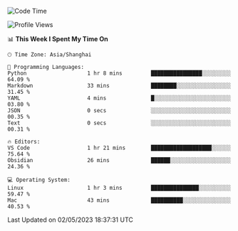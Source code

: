 <!--START_SECTION:waka-->
![Code Time](http://img.shields.io/badge/Code%20Time-102%20hrs%2046%20mins-blue)

![Profile Views](http://img.shields.io/badge/Profile%20Views-9-blue)

📊 **This Week I Spent My Time On** 

```text
🕑︎ Time Zone: Asia/Shanghai

💬 Programming Languages: 
Python                   1 hr 8 mins         ████████████████░░░░░░░░░   64.09 % 
Markdown                 33 mins             ████████░░░░░░░░░░░░░░░░░   31.45 % 
YAML                     4 mins              █░░░░░░░░░░░░░░░░░░░░░░░░   03.80 % 
JSON                     0 secs              ░░░░░░░░░░░░░░░░░░░░░░░░░   00.35 % 
Text                     0 secs              ░░░░░░░░░░░░░░░░░░░░░░░░░   00.31 % 

🔥 Editors: 
VS Code                  1 hr 21 mins        ███████████████████░░░░░░   75.64 % 
Obsidian                 26 mins             ██████░░░░░░░░░░░░░░░░░░░   24.36 % 

💻 Operating System: 
Linux                    1 hr 3 mins         ███████████████░░░░░░░░░░   59.47 % 
Mac                      43 mins             ██████████░░░░░░░░░░░░░░░   40.53 % 
```


 Last Updated on 02/05/2023 18:37:31 UTC
<!--END_SECTION:waka-->